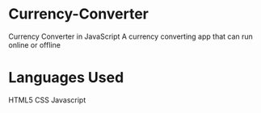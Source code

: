 # Currency-Converter
Currency Converter in JavaScript
A currency converting app that can run online or offline
# Languages Used 
HTML5 
CSS 
Javascript 
